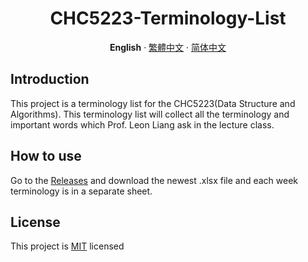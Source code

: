 <div align="center"><a name="readme-top"></a>

# CHC5223-Terminology-List

**English** · [繁體中文](./README.zh-HK.md) · [简体中文](./README.zh-CN.md)</div>

## Introduction
This project is a terminology list for the CHC5223(Data Structure and Algorithms). This terminology list will collect all the terminology and important words which Prof. Leon Liang ask in the lecture class.

## How to use
Go to the [Releases](https://github.com/BullshiArtist/CHC5223-Terminology-List/releases) and download the newest .xlsx file and each week terminology is in a separate sheet.

## License
This project is [MIT](./LICENSE) licensed





